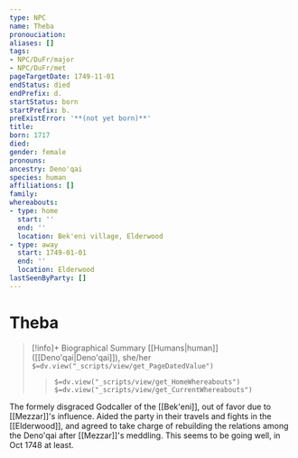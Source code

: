 ```yaml
---
type: NPC
name: Theba
pronouciation:
aliases: []
tags:
- NPC/DuFr/major
- NPC/DuFr/met
pageTargetDate: 1749-11-01
endStatus: died
endPrefix: d.
startStatus: born
startPrefix: b.
preExistError: '**(not yet born)**'
title:
born: 1717
died:
gender: female
pronouns:
ancestry: Deno'qai
species: human
affiliations: []
family:
whereabouts:
- type: home
  start: ''
  end: ''
  location: Bek'eni village, Elderwood
- type: away
  start: 1749-01-01
  end: ''
  location: Elderwood
lastSeenByParty: []
---
```

# Theba
>[!info]+ Biographical Summary
>[[Humans|human]] ([[Deno'qai|Deno'qai]]), she/her
>`$=dv.view("_scripts/view/get_PageDatedValue")`
>> `$=dv.view("_scripts/view/get_HomeWhereabouts")`
>> `$=dv.view("_scripts/view/get_CurrentWhereabouts")`

The formely disgraced Godcaller of the [[Bek'eni]], out of favor due to [[Mezzar]]'s influence. Aided the party in their travels and fights in the [[Elderwood]], and agreed to take charge of rebuilding the relations among the Deno'qai after [[Mezzar]]'s meddling. This seems to be going well, in Oct 1748 at least. 